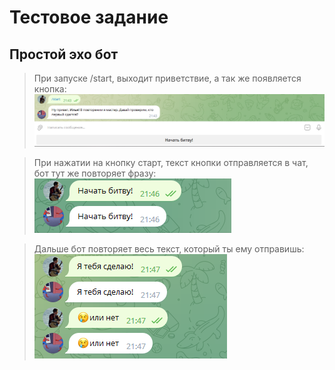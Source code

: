 # Тестовое задание
## Простой эхо бот 
>При запуске /start, выходит приветствие, а так же появляется кнопка:
![img.png](img.png)

>При нажатии на кнопку старт, текст кнопки отправляется в чат, бот тут же повторяет фразу:
![img_1.png](img_1.png)

>Дальше бот повторяет весь текст, который ты ему отправишь:
![img_2.png](img_2.png)